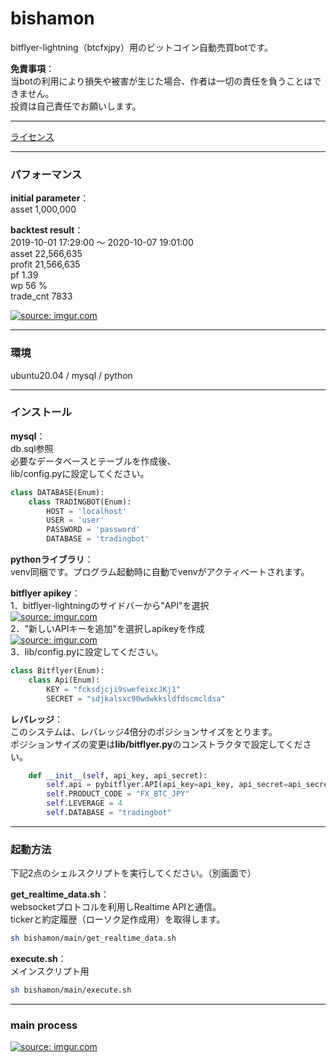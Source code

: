 # bishamon
bitflyer-lightning（btcfxjpy）用のビットコイン自動売買botです。  

**免責事項**：  
当botの利用により損失や被害が生じた場合、作者は一切の責任を負うことはできません。  
投資は自己責任でお願いします。　　

---
[ライセンス](https://github.com/yuta-komura/bishamon/blob/master/LICENSE)

---    
### パフォーマンス
**initial parameter**：  
asset 1,000,000  

**backtest result**：  
2019-10-01 17:29:00 〜 2020-10-07 19:01:00  
asset 22,566,635  
profit 21,566,635  
pf 1.39  
wp 56 %  
trade_cnt 7833  

<a href="https://imgur.com/G6svETv"><img src="https://i.imgur.com/G6svETvl.png" title="source: imgur.com" /></a>

---  
### 環境  
ubuntu20.04 / mysql / python

---  
### インストール  
**mysql**：  
db.sql参照  
必要なデータベースとテーブルを作成後、  
lib/config.pyに設定してください。
```python:config.py
class DATABASE(Enum):
    class TRADINGBOT(Enum):
        HOST = 'localhost'
        USER = 'user'
        PASSWORD = 'password'
        DATABASE = 'tradingbot'
```

**pythonライブラリ**：  
venv同梱です。プログラム起動時に自動でvenvがアクティベートされます。  

**bitflyer apikey**：  
1．bitflyer-lightningのサイドバーから"API"を選択  
<a href="https://imgur.com/afZrmWf"><img src="https://i.imgur.com/afZrmWf.png" title="source: imgur.com" /></a>  
2．"新しいAPIキーを追加"を選択しapikeyを作成  
<a href="https://imgur.com/x56kiBy"><img src="https://i.imgur.com/x56kiBy.png" title="source: imgur.com" /></a>  
3．lib/config.pyに設定してください。
```python:config.py
class Bitflyer(Enum):
    class Api(Enum):
        KEY = "fcksdjcji9swefeixcJKj1"
        SECRET = "sdjkalsxc90wdwkksldfdscmcldsa"
```

**レバレッジ**：  
このシステムは、レバレッジ4倍分のポジションサイズをとります。  
ポジションサイズの変更は**lib/bitflyer.py**のコンストラクタで設定してください。  
```python:bitflyer.py
    def __init__(self, api_key, api_secret):
        self.api = pybitflyer.API(api_key=api_key, api_secret=api_secret)
        self.PRODUCT_CODE = "FX_BTC_JPY"
        self.LEVERAGE = 4
        self.DATABASE = "tradingbot"
```
---  
### 起動方法  
下記2点のシェルスクリプトを実行してください。（別画面で）  

**get_realtime_data.sh**：  
websocketプロトコルを利用しRealtime APIと通信。  
tickerと約定履歴（ローソク足作成用）を取得します。  
```bash
sh bishamon/main/get_realtime_data.sh
```
**execute.sh**：  
メインスクリプト用  
```bash
sh bishamon/main/execute.sh 
```
---  
### main process  
<a href="https://imgur.com/YtWSokp"><img src="https://i.imgur.com/YtWSokpl.png" title="source: imgur.com" /></a>
